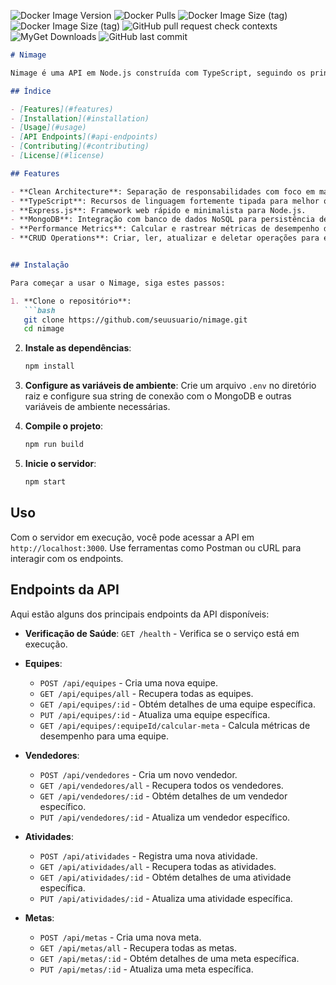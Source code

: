 
![Docker Image Version](https://img.shields.io/docker/v/angellorn/nimage)
![Docker Pulls](https://img.shields.io/docker/pulls/angellorn/nimage)
![Docker Image Size (tag)](https://img.shields.io/docker/image-size/angellorn/nimage/api-1.0.1)
![Docker Image Size (tag)](https://img.shields.io/badge/Node.js-339933?logo=node.js&logoColor=white)
![GitHub pull request check contexts](https://img.shields.io/github/status/contexts/pulls/amarorn/Nimage/18)
![MyGet Downloads](https://img.shields.io/badge/-MongoDB-4DB33D?style=flat&logo=mongodb&logoColor=FFFFFF)
![GitHub last commit](https://shields.io/badge/TypeScript-3178C6?logo=TypeScript&logoColor=FFF&style=flat-square)

```markdown
# Nimage

Nimage é uma API em Node.js construída com TypeScript, seguindo os princípios da Arquitetura Limpa. Ela oferece um framework robusto para gerenciar equipes, vendedores, atividades e métricas de desempenho.

## Índice

- [Features](#features)
- [Installation](#installation)
- [Usage](#usage)
- [API Endpoints](#api-endpoints)
- [Contributing](#contributing)
- [License](#license)

## Features

- **Clean Architecture**: Separação de responsabilidades com foco em manutenibilidade e escalabilidade.
- **TypeScript**: Recursos de linguagem fortemente tipada para melhor qualidade de código
- **Express.js**: Framework web rápido e minimalista para Node.js.
- **MongoDB**: Integração com banco de dados NoSQL para persistência de dados.
- **Performance Metrics**: Calcular e rastrear métricas de desempenho diárias e totais para membros da equipe.
- **CRUD Operations**: Criar, ler, atualizar e deletar operações para equipes, vendedores e atividades.


## Instalação

Para começar a usar o Nimage, siga estes passos:

1. **Clone o repositório**:
   ```bash
   git clone https://github.com/seuusuario/nimage.git
   cd nimage
   ```

2. **Instale as dependências**:
   ```bash
   npm install
   ```

3. **Configure as variáveis de ambiente**:
   Crie um arquivo `.env` no diretório raiz e configure sua string de conexão com o MongoDB e outras variáveis de ambiente necessárias.

4. **Compile o projeto**:
   ```bash
   npm run build
   ```

5. **Inicie o servidor**:
   ```bash
   npm start
   ```

## Uso

Com o servidor em execução, você pode acessar a API em `http://localhost:3000`. Use ferramentas como Postman ou cURL para interagir com os endpoints.

## Endpoints da API

Aqui estão alguns dos principais endpoints da API disponíveis:

- **Verificação de Saúde**: `GET /health` - Verifica se o serviço está em execução.
- **Equipes**:
  - `POST /api/equipes` - Cria uma nova equipe.
  - `GET /api/equipes/all` - Recupera todas as equipes.
  - `GET /api/equipes/:id` - Obtém detalhes de uma equipe específica.
  - `PUT /api/equipes/:id` - Atualiza uma equipe específica.
  - `GET /api/equipes/:equipeId/calcular-meta` - Calcula métricas de desempenho para uma equipe.

- **Vendedores**:
  - `POST /api/vendedores` - Cria um novo vendedor.
  - `GET /api/vendedores/all` - Recupera todos os vendedores.
  - `GET /api/vendedores/:id` - Obtém detalhes de um vendedor específico.
  - `PUT /api/vendedores/:id` - Atualiza um vendedor específico.

- **Atividades**:
  - `POST /api/atividades` - Registra uma nova atividade.
  - `GET /api/atividades/all` - Recupera todas as atividades.
  - `GET /api/atividades/:id` - Obtém detalhes de uma atividade específica.
  - `PUT /api/atividades/:id` - Atualiza uma atividade específica.

- **Metas**:
  - `POST /api/metas` - Cria uma nova meta.
  - `GET /api/metas/all` - Recupera todas as metas.
  - `GET /api/metas/:id` - Obtém detalhes de uma meta específica.
  - `PUT /api/metas/:id` - Atualiza uma meta específica.

```
